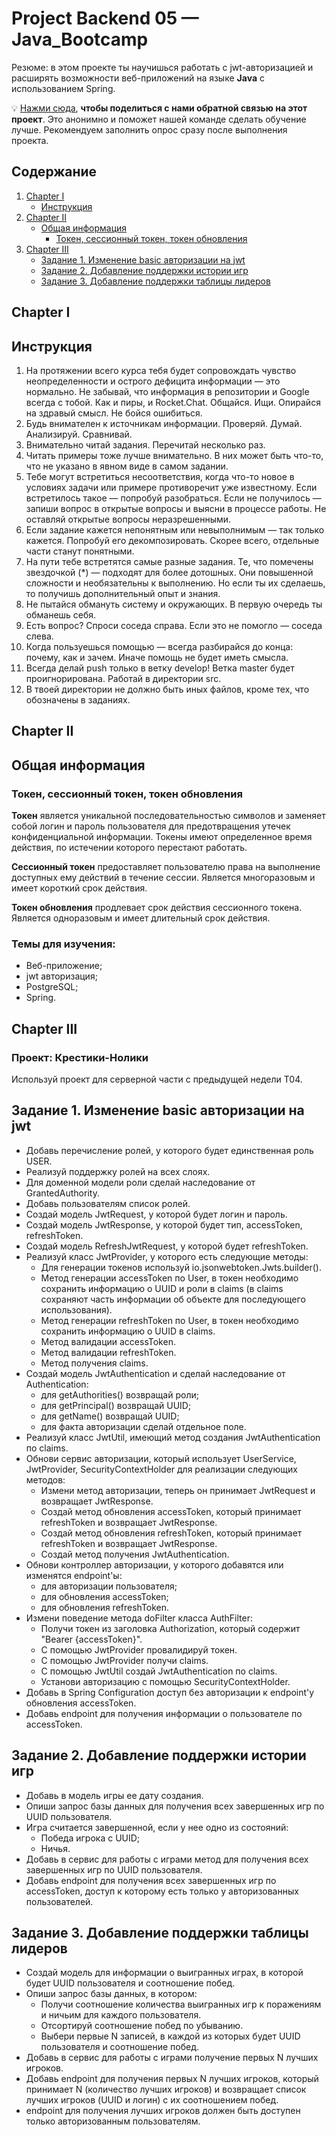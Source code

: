 # Project Backend 05 — Java_Bootcamp

Резюме: в этом проекте ты научишься работать с jwt-авторизацией и расширять возможности веб-приложений на языке **Java** с использованием Spring.

💡 [Нажми сюда](https://new.oprosso.net/p/4cb31ec3f47a4596bc758ea1861fb624), **чтобы поделиться с нами обратной связью на этот проект**. Это анонимно и поможет нашей команде сделать обучение лучше. Рекомендуем заполнить опрос сразу после выполнения проекта.

## Содержание
 1. [Chapter I](#chapter-i)   
     - [Инструкция](#инструкция)   
 2. [Chapter II](#chapter-ii)  
     - [Общая информация](#общая-информация)  
         - [Токен, сессионный токен, токен обновления](#токен-сессионный-токен-токен-обновления)  
 3. [Chapter III](#chapter-iii)      
     - [Задание 1. Изменение basic авторизации на jwt](#задание-1-изменение-basic-авторизации-на-jwt)    
     - [Задание 2. Добавление поддержки истории игр](#задание-2-добавление-поддержки-истории-игр)  
     - [Задание 3. Добавление поддержки таблицы лидеров](#задание-3-добавление-поддержки-таблицы-лидеров)    

         

## Chapter I
## Инструкция

1. На протяжении всего курса тебя будет сопровождать чувство неопределенности и острого дефицита информации — это нормально. Не забывай, что информация в репозитории и Google всегда с тобой. Как и пиры, и Rocket.Chat. Общайся. Ищи. Опирайся на здравый смысл. Не бойся ошибиться.
2. Будь внимателен к источникам информации. Проверяй. Думай. Анализируй. Сравнивай. 
3. Внимательно читай задания. Перечитай несколько раз. 
4. Читать примеры тоже лучше внимательно. В них может быть что-то, что не указано в явном виде в самом задании.
5. Тебе могут встретиться несоответствия, когда что-то новое в условиях задачи или примере противоречит уже известному. Если встретилось такое — попробуй разобраться. Если не получилось — запиши вопрос в открытые вопросы и выясни в процессе работы. Не оставляй открытые вопросы неразрешенными. 
6. Если задание кажется непонятным или невыполнимым — так только кажется. Попробуй его декомпозировать. Скорее всего, отдельные части станут понятными. 
7. На пути тебе встретятся самые разные задания. Те, что помечены звездочкой (\*) — подходят для более дотошных. Они повышенной сложности и необязательны к выполнению. Но если ты их сделаешь, то получишь дополнительный опыт и знания.
8. Не пытайся обмануть систему и окружающих. В первую очередь ты обманешь себя.
9. Есть вопрос? Спроси соседа справа. Если это не помогло — соседа слева.
10. Когда пользуешься помощью — всегда разбирайся до конца: почему, как и зачем. Иначе помощь не будет иметь смысла.
11. Всегда делай push только в ветку develop! Ветка master будет проигнорирована. Работай в директории src.
12. В твоей директории не должно быть иных файлов, кроме тех, что обозначены в заданиях.

## Chapter II
## Общая информация

### Токен, сессионный токен, токен обновления

**Токен** является уникальной последовательностью символов и заменяет собой логин и пароль пользователя для предотвращения утечек конфиденциальной информации. Токены имеют определенное время действия, по истечении которого перестают работать.

**Сессионный токен** предоставляет пользователю права на выполнение доступных ему действий в течение сессии. Является многоразовым и имеет короткий срок действия.

**Токен обновления** продлевает срок действия сессионного токена. Является одноразовым и имеет длительный срок действия.


### Темы для изучения:
- Веб-приложение;
- jwt авторизация;
- PostgreSQL;
- Spring.

## Chapter III
### Проект: Крестики-Нолики
Используй проект для серверной части с предыдущей недели Т04.

## Задание 1. Изменение basic авторизации на jwt
- Добавь перечисление ролей, у которого будет единственная роль USER.
- Реализуй поддержку ролей на всех слоях.
- Для доменной модели роли сделай наследование от GrantedAuthority.
- Добавь пользователям список ролей.
- Создай модель JwtRequest, у которой будет логин и пароль.
- Создай модель JwtResponse, у которой будет тип, accessToken, refreshToken.
- Создай модель RefreshJwtRequest, у которой будет refreshToken.
- Реализуй класс JwtProvider, у которого есть следующие методы:
    - Для генерации токенов используй io.jsonwebtoken.Jwts.builder().
    - Метод генерации accessToken по User, в токен необходимо сохранить информацию о UUID и роли в claims (в claims сохраняют часть информации об объекте для последующего использования).
    - Метод генерации refreshToken по User, в токен необходимо сохранить информацию о UUID в claims.
    - Метод валидации accessToken.
    - Метод валидации refreshToken.
    - Метод получения claims.
- Создай модель JwtAuthentication и сделай наследование от Authentication:
    - для getAuthorities() возвращай роли;
    - для getPrincipal() возвращай UUID;
    - для getName() возвращай UUID;
    - для факта авторизации сделай отдельное поле.
- Реализуй класс JwtUtil, имеющий метод создания JwtAuthentication по claims.
- Обнови сервис авторизации, который использует UserService, JwtProvider, SecurityContextHolder для реализации следующих методов:
    - Измени метод авторизации, теперь он принимает JwtRequest и возвращает JwtResponse.
    - Создай метод обновления accessToken, который принимает refreshToken и возвращает JwtResponse.
    - Создай метод обновления refreshToken, который принимает refreshToken и возвращает JwtResponse.
    - Создай метод получения JwtAuthentication.
- Обнови контроллер авторизации, у которого добавятся или изменятся endpoint'ы:
    - для авторизации пользователя;
    - для обновления accessToken;
    - для обновления refreshToken.
- Измени поведение метода doFilter класса AuthFilter:
    - Получи токен из заголовка Authorization, который содержит "Bearer {accessToken}".
    - С помощью JwtProvider провалидируй токен.
    - С помощью JwtProvider получи claims.
    - С помощью JwtUtil создай JwtAuthentication по claims.
    - Установи авторизацию с помощью SecurityContextHolder.
- Добавь в Spring Configuration доступ без авторизации к endpoint'у обновления accessToken.
- Добавь endpoint для получения информации о пользователе по accessToken.

## Задание 2. Добавление поддержки истории игр
- Добавь в модель игры ее дату создания.
- Опиши запрос базы данных для получения всех завершенных игр по UUID пользователя.
- Игра считается завершенной, если у нее одно из состояний:
    - Победа игрока с UUID;
    - Ничья.
- Добавь в сервис для работы с играми метод для получения всех завершенных игр по UUID пользователя.
- Добавь endpoint для получения всех завершенных игр по accessToken, доступ к которому есть только у авторизованных пользователей.

## Задание 3. Добавление поддержки таблицы лидеров
- Создай модель для информации о выигранных играх, в которой будет UUID пользователя и соотношение побед.
- Опиши запрос базы данных, в котором:
    - Получи соотношение количества выигранных игр к поражениям и ничьим для каждого пользователя.
    - Отсортируй соотношение побед по убыванию.
    - Выбери первые N записей, в каждой из которых будет UUID пользователя и соотношение побед.
- Добавь в сервис для работы с играми получение первых N лучших игроков.
- Добавь endpoint для получения первых N лучших игроков, который принимает N (количество лучших игроков) и возвращает список лучших игроков (UUID и логин) с их соотношением побед.
- endpoint для получения лучших игроков должен быть доступен только авторизованным пользователям.
